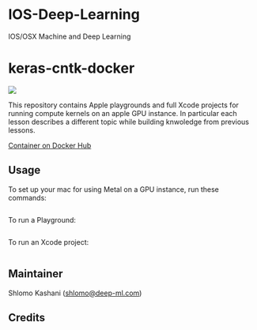 # IOS-Deep-Learning
IOS/OSX Machine and Deep Learning

# keras-cntk-docker

![](playground.gif)

This repository contains Apple playgrounds and full Xcode projects for running compute kernels on an apple GPU instance.
In particular each lesson describes a different topic while building knwoledge from previous lessons. 

[Container on Docker Hub](https://hub.docker.com/r/minimaxir/keras-cntk/)

## Usage

To set up your mac for using Metal on a GPU instance, run these commands:

```sh
```

To run a Playground:
```sh

```

To run an Xcode project:

```sh
```

## Maintainer

Shlomo Kashani ([shlomo@deep-ml.com](http://deep-ml.com))


## Credits





